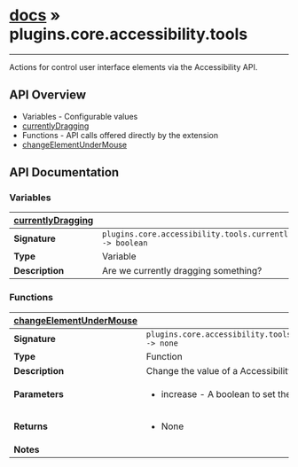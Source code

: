 # [docs](index.md) » plugins.core.accessibility.tools
---

Actions for control user interface elements via the Accessibility API.

## API Overview
* Variables - Configurable values
 * [currentlyDragging](#currentlyDragging)
* Functions - API calls offered directly by the extension
 * [changeElementUnderMouse](#changeElementUnderMouse)

## API Documentation

### Variables

| [currentlyDragging](#currentlyDragging)         |                                                                                     |
| --------------------------------------------|-------------------------------------------------------------------------------------|
| **Signature**                               | `plugins.core.accessibility.tools.currentlyDragging -> boolean`                                                                    |
| **Type**                                    | Variable                                                                     |
| **Description**                             | Are we currently dragging something?                                                                     |

### Functions

| [changeElementUnderMouse](#changeElementUnderMouse)         |                                                                                     |
| --------------------------------------------|-------------------------------------------------------------------------------------|
| **Signature**                               | `plugins.core.accessibility.tools.changeElementUnderMouse(increase) -> none`                                                                    |
| **Type**                                    | Function                                                                     |
| **Description**                             | Change the value of a Accessibility Element under the mouse.                                                                     |
| **Parameters**                              | <ul><li>increase - A boolean to set the direction.</li></ul> |
| **Returns**                                 | <ul><li>None</li></ul>          |
| **Notes**                                   | <ul></ul>                |

